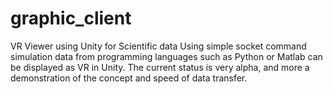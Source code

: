 # graphic_client
VR Viewer using Unity for Scientific data
Using simple socket command simulation data from programming languages such as Python or Matlab can be displayed as VR in Unity.
The current status is very alpha, and more a demonstration of the concept and speed of data transfer.
